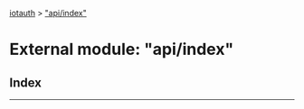 [iotauth](../README.md) > ["api/index"](../modules/_api_index_.md)



# External module: "api/index"

## Index


---
